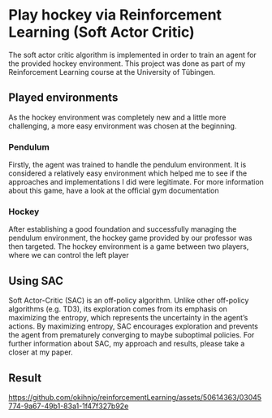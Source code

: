 # Play hockey via Reinforcement Learning (Soft Actor Critic)
The soft actor critic algorithm is implemented in order to train an agent for the provided hockey environment. 
This project was done as part of my Reinforcement Learning course at the University of Tübingen.

## Played environments
As the hockey environment was completely new and a little more challenging, a more easy environment was chosen at the beginning.

### Pendulum
Firstly, the agent was trained to handle the pendulum environment. It is considered a relatively easy environment which helped me to see if the approaches and implementations I did were legitimate.
For more information about this game, have a look at the official <a src="https://www.gymlibrary.dev/environments/classic_control/pendulum/">gym documentation</a>

### Hockey
After establishing a good foundation and successfully managing the pendulum environment, the hockey game provided by our professor was then targeted.
The hockey environment is a game between two players, where we can control the left player

## Using SAC
Soft Actor-Critic (SAC) is an off-policy algorithm. Unlike other off-policy algorithms (e.g. TD3), its exploration comes from its emphasis on maximizing the entropy, which represents the uncertainty in the agent’s actions. By maximizing entropy, SAC encourages exploration and prevents the agent from prematurely converging to maybe suboptimal policies. For further information about SAC, my approach and results, please take a closer at my paper.

## Result

https://github.com/okihnjo/reinforcementLearning/assets/50614363/03045774-9a67-49b1-83a1-1f47f327b92e



